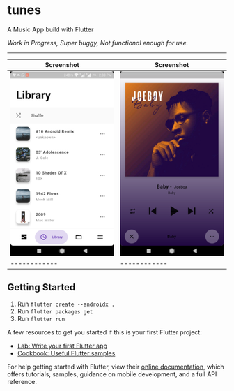 # tunes

A Music App build with Flutter

_Work in Progress, Super buggy, Not functional enough for use._

---

| Screenshot   | Screenshot   |
| ------------ | ------------ |
| <img src="https://github.com/newtonmunene99/tunes/blob/master/Screenshot1.png"> | <img src="https://github.com/newtonmunene99/tunes/blob/master/Screenshot2.png"> |
| ------------ | ------------ |

## Getting Started

1. Run `flutter create --androidx .`
2. Run `flutter packages get`
3. Run `flutter run`

A few resources to get you started if this is your first Flutter project:

- [Lab: Write your first Flutter app](https://flutter.dev/docs/get-started/codelab)
- [Cookbook: Useful Flutter samples](https://flutter.dev/docs/cookbook)

For help getting started with Flutter, view their
[online documentation](https://flutter.dev/docs), which offers tutorials,
samples, guidance on mobile development, and a full API reference.
